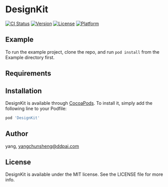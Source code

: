 # DesignKit

[![CI Status](https://img.shields.io/travis/yang/DesignKit.svg?style=flat)](https://travis-ci.org/yang/DesignKit)
[![Version](https://img.shields.io/cocoapods/v/DesignKit.svg?style=flat)](https://cocoapods.org/pods/DesignKit)
[![License](https://img.shields.io/cocoapods/l/DesignKit.svg?style=flat)](https://cocoapods.org/pods/DesignKit)
[![Platform](https://img.shields.io/cocoapods/p/DesignKit.svg?style=flat)](https://cocoapods.org/pods/DesignKit)

## Example

To run the example project, clone the repo, and run `pod install` from the Example directory first.

## Requirements

## Installation

DesignKit is available through [CocoaPods](https://cocoapods.org). To install
it, simply add the following line to your Podfile:

```ruby
pod 'DesignKit'
```

## Author

yang, yangchunsheng@ddpai.com

## License

DesignKit is available under the MIT license. See the LICENSE file for more info.

